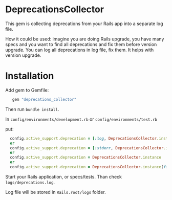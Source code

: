 # DeprecationsCollector

This gem is collecting deprecations from your Rails app into a separate log file.

How it could be used: imagine you are doing Rails upgrade, you have many specs and you want to find all deprecations and fix them before version upgrade. You can log all deprecations in log file, fix them. It helps with version upgrade.

# Installation

Add gem to Gemfile:

```ruby
   gem "deprecations_collector"
```


Then run `bundle install`.

In `config/environments/development.rb` or `config/environments/test.rb`

put:

```ruby
  config.active_support.deprecation = [:log, DeprecationsCollector.instance]
  or
  config.active_support.deprecation = [:stderr, DeprecationsCollector.instance]
  or
  config.active_support.deprecation = DeprecationsCollector.instance
  or
  config.active_support.deprecation = DeprecationsCollector.instance(filename: 'file-with-deprecations.log')
```

Start your Rails application, or specs/tests. Than check `logs/deprecations.log`.

Log file will be stored in `Rails.root/logs` folder.
